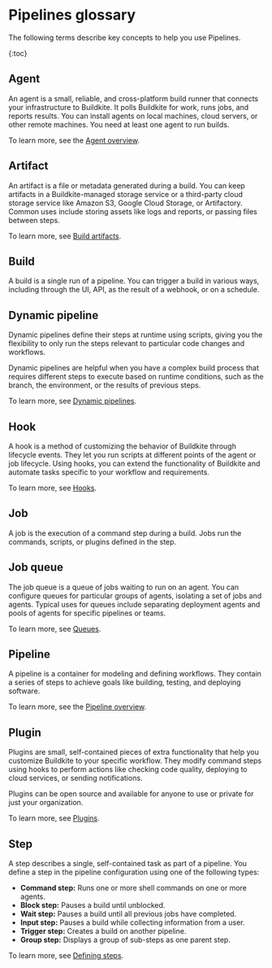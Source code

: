 # Pipelines glossary

The following terms describe key concepts to help you use Pipelines.

{:toc}

## Agent

An agent is a small, reliable, and cross-platform build runner that connects your infrastructure to Buildkite. It polls Buildkite for work, runs jobs, and reports results. You can install agents on local machines, cloud servers, or other remote machines. You need at least one agent to run builds.

To learn more, see the [Agent overview](/docs/agent/v3).

## Artifact

An artifact is a file or metadata generated during a build. You can keep artifacts in a Buildkite-managed storage service or a third-party cloud storage service like Amazon S3, Google Cloud Storage, or Artifactory. Common uses include storing assets like logs and reports, or passing files between steps.

To learn more, see [Build artifacts](/docs/pipelines/artifacts).

## Build

A build is a single run of a pipeline. You can trigger a build in various ways, including through the UI, API, as the result of a webhook, or on a schedule.

## Dynamic pipeline

Dynamic pipelines define their steps at runtime using scripts, giving you the flexibility to only run the steps relevant to particular code changes and workflows. 

Dynamic pipelines are helpful when you have a complex build process that requires different steps to execute based on runtime conditions, such as the branch, the environment, or the results of previous steps.

To learn more, see [Dynamic pipelines](/docs/pipelines/defining-steps#dynamic-pipelines).

## Hook

A hook is a method of customizing the behavior of Buildkite through lifecycle events. They let you run scripts at different points of the agent or job lifecycle. Using hooks, you can extend the functionality of Buildkite and automate tasks specific to your workflow and requirements.

To learn more, see [Hooks](/docs/agent/v3/hooks).

## Job

A job is the execution of a command step during a build. Jobs run the commands, scripts, or plugins defined in the step.

## Job queue

The job queue is a queue of jobs waiting to run on an agent. You can configure queues for particular groups of agents, isolating a set of jobs and agents. Typical uses for queues include separating deployment agents and pools of agents for specific pipelines or teams.

To learn more, see [Queues](/docs/agent/v3/queues).

## Pipeline

A pipeline is a container for modeling and defining workflows. They contain a series of steps to achieve goals like building, testing, and deploying software.

To learn more, see the [Pipeline overview](/docs/pipelines).

## Plugin

Plugins are small, self-contained pieces of extra functionality that help you customize Buildkite to your specific workflow. They modify command steps using hooks to perform actions like checking code quality, deploying to cloud services, or sending notifications.

Plugins can be open source and available for anyone to use or private for just your organization.

To learn more, see [Plugins](/docs/plugins).

## Step

A step describes a single, self-contained task as part of a pipeline. You define a step in the pipeline configuration using one of the following types:

- **Command step:** Runs one or more shell commands on one or more agents.
- **Block step:** Pauses a build until unblocked.
- **Wait step:** Pauses a build until all previous jobs have completed.
- **Input step:** Pauses a build while collecting information from a user.
- **Trigger step:** Creates a build on another pipeline.
- **Group step:** Displays a group of sub-steps as one parent step.

To learn more, see [Defining steps](/docs/pipelines/defining-steps).
